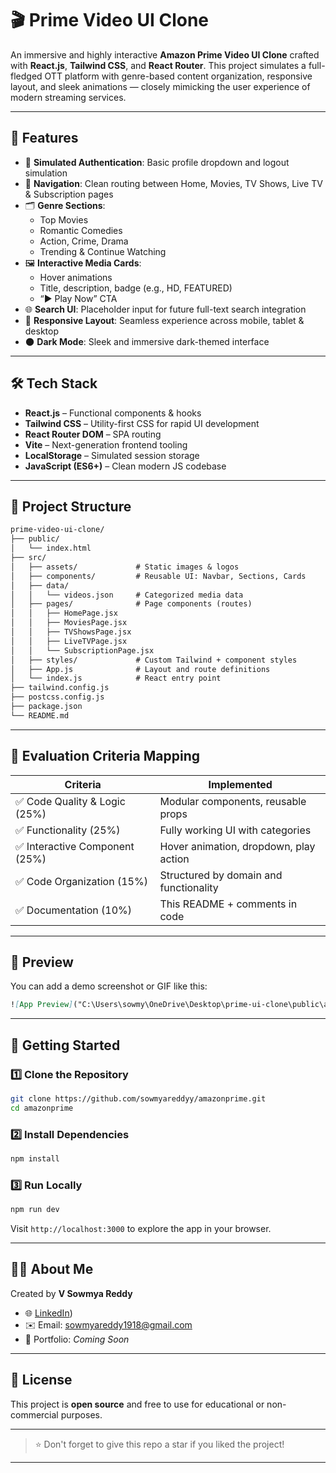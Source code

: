 
# 🎬 Prime Video UI Clone

An immersive and highly interactive **Amazon Prime Video UI Clone** crafted with **React.js**, **Tailwind CSS**, and **React Router**. This project simulates a full-fledged OTT platform with genre-based content organization, responsive layout, and sleek animations — closely mimicking the user experience of modern streaming services.

---

## 🚀 Features

- 🔐 **Simulated Authentication**: Basic profile dropdown and logout simulation
- 🧭 **Navigation**: Clean routing between Home, Movies, TV Shows, Live TV & Subscription pages
- 🗂️ **Genre Sections**:
  - Top Movies
  - Romantic Comedies
  - Action, Crime, Drama
  - Trending & Continue Watching
- 🖼️ **Interactive Media Cards**:
  - Hover animations
  - Title, description, badge (e.g., HD, FEATURED)
  - “▶ Play Now” CTA
- 🌐 **Search UI**: Placeholder input for future full-text search integration
- 📱 **Responsive Layout**: Seamless experience across mobile, tablet & desktop
- 🌑 **Dark Mode**: Sleek and immersive dark-themed interface

---

## 🛠️ Tech Stack

- **React.js** – Functional components & hooks
- **Tailwind CSS** – Utility-first CSS for rapid UI development
- **React Router DOM** – SPA routing
- **Vite** – Next-generation frontend tooling
- **LocalStorage** – Simulated session storage
- **JavaScript (ES6+)** – Clean modern JS codebase

---

## 📂 Project Structure

```txt
prime-video-ui-clone/
├── public/
│   └── index.html
├── src/
│   ├── assets/             # Static images & logos
│   ├── components/         # Reusable UI: Navbar, Sections, Cards
│   ├── data/
│   │   └── videos.json     # Categorized media data
│   ├── pages/              # Page components (routes)
│   │   ├── HomePage.jsx
│   │   ├── MoviesPage.jsx
│   │   ├── TVShowsPage.jsx
│   │   ├── LiveTVPage.jsx
│   │   └── SubscriptionPage.jsx
│   ├── styles/             # Custom Tailwind + component styles
│   ├── App.js              # Layout and route definitions
│   └── index.js            # React entry point
├── tailwind.config.js
├── postcss.config.js
├── package.json
└── README.md
````

---

## 🧠 Evaluation Criteria Mapping

| Criteria                      | Implemented                            |
| ----------------------------- | -------------------------------------- |
| ✅ Code Quality & Logic (25%)  | Modular components, reusable props     |
| ✅ Functionality (25%)         | Fully working UI with categories       |
| ✅ Interactive Component (25%) | Hover animation, dropdown, play action |
| ✅ Code Organization (15%)     | Structured by domain and functionality |
| ✅ Documentation (10%)         | This README + comments in code         |

---

## 📸 Preview

You can add a demo screenshot or GIF like this:

```md
![App Preview]("C:\Users\sowmy\OneDrive\Desktop\prime-ui-clone\public\assets\Screenshot (256).png")
```

---

## 📄 Getting Started

### 1️⃣ Clone the Repository

```bash
git clone https://github.com/sowmyareddyy/amazonprime.git
cd amazonprime
```

### 2️⃣ Install Dependencies

```bash
npm install
```

### 3️⃣ Run Locally

```bash
npm run dev
```

Visit `http://localhost:3000` to explore the app in your browser.

---

## 🙋‍♀️ About Me

Created by **V Sowmya Reddy**

* 🌐 [LinkedIn](https://www.linkedin.com/in/sowmyareddyvangooru/))
* ✉️ Email: [sowmyareddy1918@gmail.com](mailto:sowmyareddy1918@gmail.com)
* 💼 Portfolio: *Coming Soon*

---

## 📌 License

This project is **open source** and free to use for educational or non-commercial purposes.

---

> ⭐ Don't forget to give this repo a star if you liked the project!



---
